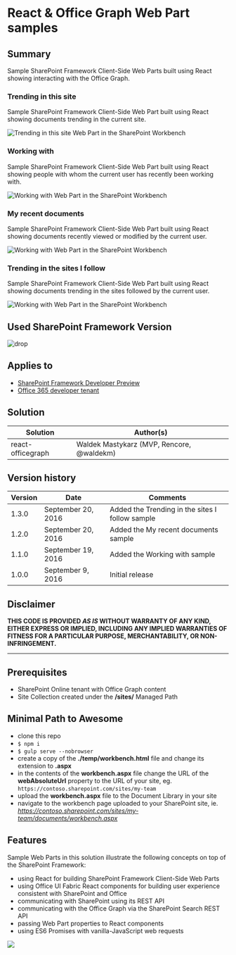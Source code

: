 # React & Office Graph Web Part samples

## Summary

Sample SharePoint Framework Client-Side Web Parts built using React showing interacting with the Office Graph.

### Trending in this site

Sample SharePoint Framework Client-Side Web Part built using React showing documents trending in the current site.

![Trending in this site Web Part in the SharePoint Workbench](./assets/trendinginthissite-preview.png)

### Working with

Sample SharePoint Framework Client-Side Web Part built using React showing people with whom the current user has recently been working with.

![Working with Web Part in the SharePoint Workbench](./assets/working-with-preview.png)

### My recent documents

Sample SharePoint Framework Client-Side Web Part built using React showing documents recently viewed or modified by the current user.

![Working with Web Part in the SharePoint Workbench](./assets/my-recent-documents-preview.png)

### Trending in the sites I follow

Sample SharePoint Framework Client-Side Web Part built using React showing documents trending in the sites followed by the current user.

![Working with Web Part in the SharePoint Workbench](./assets/trending-in-sites-i-follow-preview.png)

## Used SharePoint Framework Version 
![drop](https://img.shields.io/badge/drop-drop2-red.svg)

## Applies to

* [SharePoint Framework Developer Preview](http://dev.office.com/sharepoint/docs/spfx/sharepoint-framework-overview)
* [Office 365 developer tenant](http://dev.office.com/sharepoint/docs/spfx/set-up-your-developer-tenant)

## Solution

Solution|Author(s)
--------|---------
react-officegraph|Waldek Mastykarz (MVP, Rencore, @waldekm)

## Version history

Version|Date|Comments
-------|----|--------
1.3.0|September 20, 2016|Added the Trending in the sites I follow sample
1.2.0|September 20, 2016|Added the My recent documents sample
1.1.0|September 19, 2016|Added the Working with sample
1.0.0|September 9, 2016|Initial release

## Disclaimer
**THIS CODE IS PROVIDED *AS IS* WITHOUT WARRANTY OF ANY KIND, EITHER EXPRESS OR IMPLIED, INCLUDING ANY IMPLIED WARRANTIES OF FITNESS FOR A PARTICULAR PURPOSE, MERCHANTABILITY, OR NON-INFRINGEMENT.**

---

## Prerequisites

- SharePoint Online tenant with Office Graph content
- Site Collection created under the **/sites/** Managed Path

## Minimal Path to Awesome

- clone this repo
- `$ npm i`
- `$ gulp serve --nobrowser`
- create a copy of the **./temp/workbench.html** file and change its extension to **.aspx**
- in the contents of the **workbench.aspx** file change the URL of the **webAbsoluteUrl** property to the URL of your site, eg. `https://contoso.sharepoint.com/sites/my-team`
- upload the **workbench.aspx** file to the Document Library in your site
- navigate to the workbench page uploaded to your SharePoint site, ie. _https://contoso.sharepoint.com/sites/my-team/documents/workbench.aspx_

## Features

Sample Web Parts in this solution illustrate the following concepts on top of the SharePoint Framework:

- using React for building SharePoint Framework Client-Side Web Parts
- using Office UI Fabric React components for building user experience consistent with SharePoint and Office
- communicating with SharePoint using its REST API
- communicating with the Office Graph via the SharePoint Search REST API
- passing Web Part properties to React components
- using ES6 Promises with vanilla-JavaScript web requests

![](https://telemetry.sharepointpnp.com/sp-dev-fx-webparts/samples/react-officegraph)
